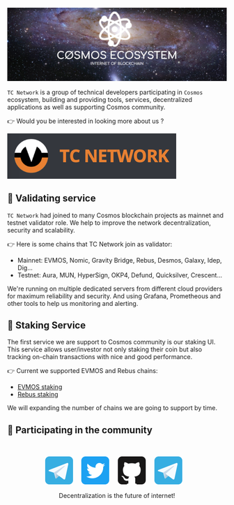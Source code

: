 [![tcnetwork github banner](/profile/static/tcnetwork-banner.jpeg)](https://tcnetwork.io)

`TC Network` is a group of technical developers participating in `Cosmos` ecosystem, building and providing tools, services, decentralized applications as well as supporting Cosmos community.

👉 Would you be interested in looking more about us ?

<p><a href="https://tcnetwork.io"><img src="/profile/static/tcnetwork-link.png" /></a></p>

## 🔧 Validating service

`TC Network` had joined to many Cosmos blockchain projects as mainnet and testnet validator role. We help to improve the network decentralization, security and scalability.

👉 Here is some chains that TC Network join as validator:

- Mainnet: EVMOS, Nomic, Gravity Bridge,  Rebus, Desmos, Galaxy, Idep, Dig...
- Testnet: Aura, MUN, HyperSign, OKP4, Defund, Quicksilver, Crescent...

We're running on multiple dedicated servers from different cloud providers for maximum reliability and security. And using Grafana, Prometheous and other tools to help us monitoring and alerting.

## 🎁 Staking Service

The first service we are support to Cosmos community is our staking UI. This service allows user/investor not only staking their coin but also tracking on-chain transactions with nice and good performance.

👉 Current we supported EVMOS and Rebus chains:

- [EVMOS staking](https://evmos.tcnetwork.io)
- [Rebus staking](https://rebus.tcnetwork.io)

We will expanding the number of chains we are going to support by time.

## 💁 Participating in the community

<br/>

<p align="center">
  <a href="https://t.me/tcnetwork_en" alt="Cosmos Network"><img src="/profile/static/telegram.svg" width="64" /></a>
  &nbsp; &nbsp;
  <a href="https://twitter.com/TCNetwork_io"><img src="/profile/static/twitter.svg" width="64" /></a>
  &nbsp; &nbsp;
  <a href="https://github.com/tcnetworkio"><img src="/profile/static/github.svg" width="64" /></a>
  &nbsp; &nbsp;
  <a href="https://t.me/tcnetwork_vn" alt="Cosmos Network Vietnam"><img src="/profile/static/telegram.svg" width="64" /></a>
  &nbsp; &nbsp;
</p>

<p align="center">Decentralization is the future of internet!</p>
